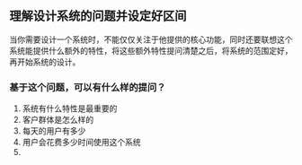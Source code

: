 ## 理解设计系统的问题并设定好区间
当你需要设计一个系统时，不能仅仅关注于他提供的核心功能，同时还要联想这个系统能提供什么额外的特性，将这些额外特性提问清楚之后，将系统的范围定好，再开始系统的设计。

### 基于这个问题，可以有什么样的提问？
1. 系统有什么特性是最重要的
2. 客户群体是怎么样的
3. 每天的用户有多少
4. 用户会花费多少时间使用这个系统
5. 